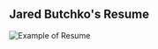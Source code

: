 ## Jared Butchko's Resume
![Example of Resume](https://5a190877d150463f9a73cb52b041c026.vfs.cloud9.us-east-2.amazonaws.com/_static/LearnCS8-Resume/img/Screenshot.JPG)
